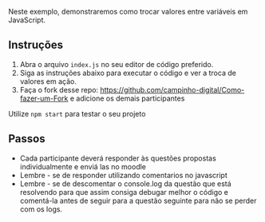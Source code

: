 Neste exemplo, demonstraremos como trocar valores entre variáveis em JavaScript.

## Instruções

1. Abra o arquivo `index.js` no seu editor de código preferido.
2. Siga as instruções abaixo para executar o código e ver a troca de valores em ação.
3. Faça o fork desse repo: https://github.com/campinho-digital/Como-fazer-um-Fork e adicione os demais participantes 
   
 Utilize `npm start` para testar o seu projeto

## Passos

- Cada participante deverá responder às questões propostas individualmente e enviá las no moodle
- Lembre - se de responder utilizando comentarios no javascript
- Lembre - se de descomentar o console.log da questão que está resolvendo para que assim consiga debugar melhor o código e comentá-la antes de seguir para a questão seguinte para não se perder com os logs.


